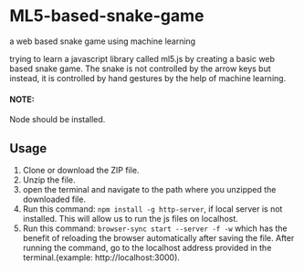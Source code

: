 # ML5-based-snake-game
a web based snake game using machine learning

trying to learn a javascript library called ml5.js by creating a basic web based snake game. The snake is not controlled by the arrow keys but instead, it is controlled by hand gestures by the help of machine learning.

#### NOTE: 
Node should be installed.

## Usage
1. Clone or download the ZIP file.
2. Unzip the file.
3. open the terminal and navigate to the path where you unzipped the downloaded file.
4. Run this command: `npm install -g http-server`, if local server is not installed. This will allow us to run the js files on localhost.
5. Run this command: `browser-sync start --server -f -w` which has the benefit of reloading the browser automatically after saving the file. After running the command, go to the localhost address provided in the terminal.(example: http://localhost:3000).
